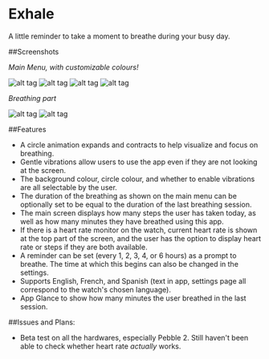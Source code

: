# Exhale

A little reminder to take a moment to breathe during your busy day.

##Screenshots

*Main Menu, with customizable colours!*

![alt tag](https://github.com/cheeseisdisgusting/exhale/blob/master/screenshots/main_menu_basalt.png)
![alt tag](https://github.com/cheeseisdisgusting/exhale/blob/master/screenshots/main_menu_basalt_blue.png)
![alt tag](https://github.com/cheeseisdisgusting/exhale/blob/master/screenshots/main_menu_basalt_pink.png)
![alt tag](https://github.com/cheeseisdisgusting/exhale/blob/master/screenshots/index_basalt_green.png)

*Breathing part*

![alt tag](https://github.com/cheeseisdisgusting/exhale/blob/master/screenshots/index_inhale.png)
![alt tag](https://github.com/cheeseisdisgusting/exhale/blob/master/screenshots/index_exhale.png)

##Features
- A circle animation expands and contracts to help visualize and focus on breathing.
- Gentle vibrations allow users to use the app even if they are not looking at the screen.
- The background colour, circle colour, and whether to enable vibrations are all selectable by the user.
- The duration of the breathing as shown on the main menu can be optionally set to be equal to the duration of the last breathing session.
- The main screen displays how many steps the user has taken today, as well as how many minutes they have breathed using this app.
- If there is a heart rate monitor on the watch, current heart rate is shown at the top part of the screen, and the user has the option to display heart rate or steps if they are both available.
- A reminder can be set (every 1, 2, 3, 4, or 6 hours) as a prompt to breathe. The time at which this begins can also be changed in the settings.
- Supports English, French, and Spanish (text in app, settings page all correspond to the watch's chosen language).
- App Glance to show how many minutes the user breathed in the last session.

##Issues and Plans:
- Beta test on all the hardwares, especially Pebble 2. Still haven't been able to check whether heart rate *actually* works.
